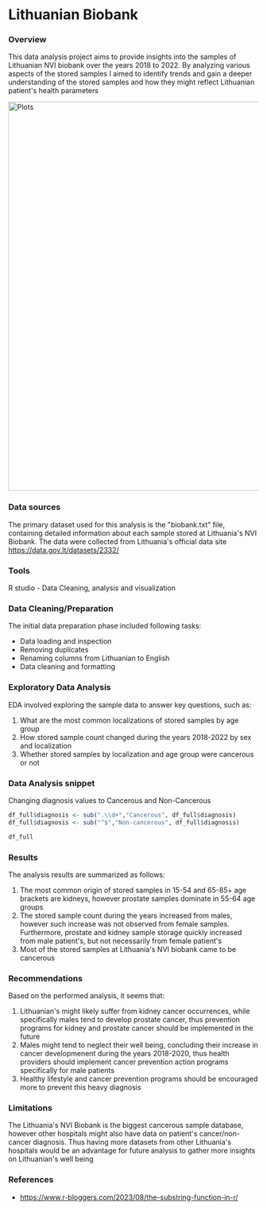 # Lithuanian Biobank

### Overview

This data analysis project aims to provide insights into the samples of Lithuanian NVI biobank over the years 2018 to 2022. By analyzing various aspects of the stored samples I aimed to identify trends and gain a deeper understanding of the stored samples and how they might reflect Lithuanian patient's health parameters 

<img width="781" alt="Plots" src="https://github.com/szubaviciute/Lithuanian-Biobank/assets/159541216/f2165978-0fae-4e2a-8cc7-e14ef3eb5f98">

### Data sources

The primary dataset used for this analysis is the "biobank.txt" file, containing detailed information about each sample stored at Lithuania's NVI Biobank. The data were collected from Lithuania's official data site https://data.gov.lt/datasets/2332/

### Tools

R studio - Data Cleaning, analysis and visualization

### Data Cleaning/Preparation

The initial data preparation phase included following tasks:

- Data loading and inspection
- Removing duplicates
- Renaming columns from Lithuanian to English
- Data cleaning and formatting

### Exploratory Data Analysis

EDA involved exploring the sample data to answer key questions, such as:

1. What are the most common localizations of stored samples by age group
2. How stored sample count changed during the years 2018-2022 by sex and localization
3. Whether stored samples by localization and age group were cancerous or not

### Data Analysis snippet

Changing diagnosis values to Cancerous and Non-Cancerous

``` R
df_full$diagnosis <- sub(".\\d+","Cancerous", df_full$diagnosis)
df_full$diagnosis <- sub("^$","Non-cancerous", df_full$diagnosis)

df_full
```

### Results

The analysis results are summarized as follows:
1. The most common origin of stored samples in 15-54 and 65-85+ age brackets are kidneys, however prostate samples dominate in 55-64 age groups
2. The stored sample count during the years increased from males, however such increase was not observed from female samples. Furthermore, prostate and kidney sample storage quickly increased from male patient's, but not necessarily from female patient's
3. Most of the stored samples at Lithuania's NVI biobank came to be cancerous

### Recommendations

Based on the performed analysis, it seems that:

1. Lithuanian's might likely suffer from kidney cancer occurrences, while specifically males tend to develop prostate cancer, thus prevention programs for kidney and prostate cancer should be implemented in the future
2. Males might tend to neglect their well being, concluding their increase in cancer developmenent during the years 2018-2020, thus health providers should implement cancer prevention action programs specifically for male patients
3. Healthy lifestyle and cancer prevention programs should be encouraged more to prevent this heavy diagnosis

### Limitations

The Lithuania's NVI Biobank is the biggest cancerous sample database, however other hospitals might also have data on patient's cancer/non-cancer diagnosis. Thus having more datasets from other Lithuania's hospitals would be an advantage for future analysis to gather more insights on Lithuanian's well being

### References

- https://www.r-bloggers.com/2023/08/the-substring-function-in-r/
